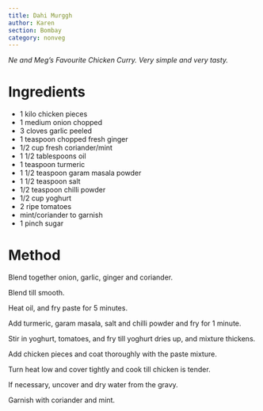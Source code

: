 ```yaml
---
title: Dahi Murggh
author: Karen
section: Bombay
category: nonveg
---
```

_Ne and Meg’s Favourite Chicken Curry. Very simple and very tasty._

# Ingredients

* 1 kilo chicken pieces
* 1 medium onion chopped
* 3 cloves garlic peeled
* 1 teaspoon chopped fresh ginger
* 1/2 cup fresh coriander/mint
* 1 1/2 tablespoons oil
* 1 teaspoon turmeric
* 1 1/2 teaspoon garam masala powder
* 1 1/2 teaspoon salt
* 1/2 teaspoon chilli powder
* 1/2 cup yoghurt
* 2 ripe tomatoes
* mint/coriander to garnish
* 1 pinch sugar

# Method

Blend together onion, garlic, ginger and coriander. 

Blend till smooth.

Heat oil, and fry paste for 5 minutes.

Add turmeric, garam masala, salt and chilli powder and fry for 1 minute.

Stir in yoghurt, tomatoes, and fry till yoghurt dries up, and mixture thickens.

Add chicken pieces and coat thoroughly with the paste mixture.

Turn heat low and cover tightly and cook till chicken is tender.

If necessary, uncover and dry water from the gravy.

Garnish with coriander and mint.

